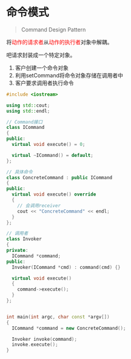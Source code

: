 # 命令模式

> Command Design Pattern 

将<font color=red>动作的请求者</font>从<font color=red>动作的执行者</font>对象中解耦。

吧请求封装成一个特定对象。

1. 客户创建一个命令对象
2. 利用setCommand将命令对象存储在调用者中
3. 客户要求调用者执行命令

```cpp
#include <iostream>

using std::cout;
using std::endl;

// Command接口
class ICommand
{
public:
  virtual void execute() = 0;

  virtual ~ICommand() = default;
};

// 具体命令
class ConcreteCommand : public ICommand
{
public:
  virtual void execute() override
  {
    // 会调用receiver
    cout << "ConcreteCommand" << endl;
  }
};

// 调用者
class Invoker
{
private:
  ICommand *command;
public:
  Invoker(ICommand *cmd) : command(cmd) {} 

  virtual void execute()
  {
    command->execute();
  }
};


int main(int argc, char const *argv[])
{
  ICommand *command = new ConcreteCommand();

  Invoker invoke(command);
  invoke.execute();
}
```

